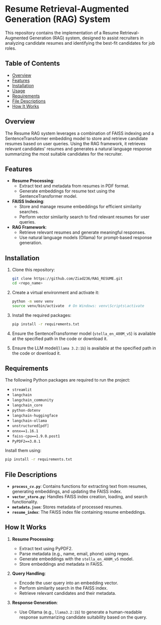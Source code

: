 # Resume Retrieval-Augmented Generation (RAG) System

This repository contains the implementation of a Resume Retrieval-Augmented Generation (RAG) system, designed to assist recruiters in analyzing candidate resumes and identifying the best-fit candidates for job roles.

## Table of Contents

- [Overview](#overview)
- [Features](#features)
- [Installation](#installation)
- [Usage](#usage)
- [Requirements](#requirements)
- [File Descriptions](#file-descriptions)
- [How It Works](#how-it-works)
  
## Overview

The Resume RAG system leverages a combination of FAISS indexing and a SentenceTransformer embedding model to store and retrieve candidate resumes based on user queries. Using the RAG framework, it retrieves relevant candidates' resumes and generates a natural language response summarizing the most suitable candidates for the recruiter.

## Features

- **Resume Processing**:
  - Extract text and metadata from resumes in PDF format.
  - Generate embeddings for resume text using the SentenceTransformer model.
- **FAISS Indexing**:
  - Store and manage resume embeddings for efficient similarity searches.
  - Perform vector similarity search to find relevant resumes for user queries.
- **RAG Framework**:
  - Retrieve relevant resumes and generate meaningful responses.
  - Use natural language models (Ollama) for prompt-based response generation.

## Installation

1. Clone this repository:

   ```bash
   git clone https://github.com/Ziad236/RAG_RESUME.git
   cd <repo_name>
   ```

2. Create a virtual environment and activate it:

   ```bash
   python -m venv venv
   source venv/bin/activate  # On Windows: venv\Scripts\activate
   ```

3. Install the required packages:

   ```bash
   pip install -r requirements.txt
   ```

4. Ensure the SentenceTransformer model (`stella_en_400M_v5`) is available at the specified path in the code or download it.


5. Ensure the LLM model(`llama 3.2:1b`) is available at the specified path in the code or download it.


## Requirements

The following Python packages are required to run the project:

- `streamlit`
- `langchain`
- `langchain_community`
- `langchain_core`
- `python-dotenv`
- `langchain-huggingface`
- `langchain-ollama`
- `unstructured[pdf]`
- `onnx==1.16.1`
- `faiss-cpu==1.9.0.post1`
- `PyPDF2==3.0.1`

Install them using:

```bash
pip install -r requirements.txt
```

## File Descriptions

- **`process_cv.py`**: Contains functions for extracting text from resumes, generating embeddings, and updating the FAISS index.
- **`vector_store.py`**: Handles FAISS index creation, loading, and search functionality.
- **`metadata.json`**: Stores metadata of processed resumes.
- **`resume_index`**: The FAISS index file containing resume embeddings.

## How It Works

1. **Resume Processing**:
   - Extract text using PyPDF2.
   - Parse metadata (e.g., name, email, phone) using regex.
   - Generate embeddings with the `stella_en_400M_v5` model.
   - Store embeddings and metadata in FAISS.

2. **Query Handling**:
   - Encode the user query into an embedding vector.
   - Perform similarity search in the FAISS index.
   - Retrieve relevant candidates and their metadata.

3. **Response Generation**:
   - Use Ollama (e.g., `llama3.2:1b`) to generate a human-readable response summarizing candidate suitability based on the query.

